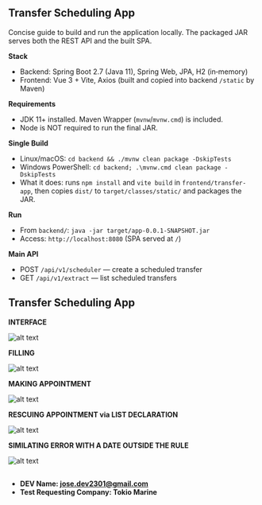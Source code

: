 ## Transfer Scheduling App

Concise guide to build and run the application locally. The packaged JAR serves both the REST API and the built SPA.

**Stack**
- Backend: Spring Boot 2.7 (Java 11), Spring Web, JPA, H2 (in‑memory)
- Frontend: Vue 3 + Vite, Axios (built and copied into backend `/static` by Maven)

**Requirements**
- JDK 11+ installed. Maven Wrapper (`mvnw`/`mvnw.cmd`) is included.
- Node is NOT required to run the final JAR.

**Single Build**
- Linux/macOS: `cd backend && ./mvnw clean package -DskipTests`
- Windows PowerShell: `cd backend; .\mvnw.cmd clean package -DskipTests`
- What it does: runs `npm install` and `vite build` in `frontend/transfer-app`, then copies `dist/` to `target/classes/static/` and packages the JAR.

**Run**
- From `backend/`: `java -jar target/app-0.0.1-SNAPSHOT.jar`
- Access: `http://localhost:8080` (SPA served at `/`)

**Main API**
- POST `/api/v1/scheduler` — create a scheduled transfer
- GET `/api/v1/extract` — list scheduled transfers


## Transfer Scheduling App


**INTERFACE**

![alt text](assets/image-1.png)


**FILLING**

![alt text](assets/image-1.png)

**MAKING APPOINTMENT**

![alt text](assets/image-2.png)

**RESCUING APPOINTMENT via LIST DECLARATION**


![alt text](assets/image-4.png)

**SIMILATING ERROR WITH A DATE OUTSIDE THE RULE**

![alt text](assets/image-6.png)


## 
- **DEV Name: jose.dev2301@gmail.com**
- **Test Requesting Company: Tokio Marine**